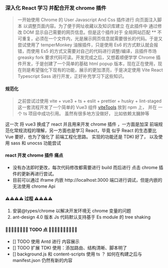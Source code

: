 ### 深入化 React 学习 并配合开发 chrome 插件

> 一开始使用 Chrome 的 User Javascript And Css 插件进行 向页面注入脚本 以调整页面内容。为了便于网址收藏以及知识库建立 在此插件中 通过修改 DOM 显示自己需要的网页信息。但是这个插件对于 全局网站匹配 \*\* 不可重复，必须在一个文件内，光是展示网页信息就需要很长的代码。于是又尝试使用了 temperMonkey 油猴插件，只是使用 Es6 的方式默认就会报错，而使用 Es5 的方式又需要对自己的代码进行调整/编译，且插件市场 greasky fork 要求代码可读。开发完成之后，又想着顺便学学 Chrome 插件开发，于是创建了一个简单的基础 html popup 版本，现在正在使用，现在则是希望强化下现有的功能，展示的更加漂亮，于是决定使用 Vite React Typescript Sass 进行开发，正好补充学习下这些知识。

#### 规范化

> 之前尝试过使用 vite + vue3 + ts + eslit + prettier + husky + lint-staged 这一套流程开发了一个简单的 Vue3 组件 [viteTools](https://gitee.com/xy406043/xy-vite-tools.git) 放到 npm 上， 并在 一个 ts 项目中成功引用。 虽然有很多地方没做好， 比如依赖太臃肿等

这一次 将 vue3 换成了 react 并且用来开发 chrome 插件 ，一方面是加深 前端规范化常规流程的理解，另一方面也是学习 React，毕竟 似乎 React 的生态要比 Vue 要好，也为了强化了 前端工程化思路。
实现的功能还是 TDKI 好了， 以及使用 sass 和 unocss 功能尝试

#### react 开发 chrome 插件 痛点

- 没有办法即时更改，每次代码修改都需要进行 build 而后进行 点击 chrome 插件的更新再进行尝试。
  <!-- 幸好使用 vite 打包非常快。-- 只是yarn dev 时 -->
- 目前可以通过 iframe 内嵌 http://localhost:3000 端口进行调试，但是内嵌的无法使用 chrome Api

#### ⚠️⚠️⚠️⚠️ 过程 ⚠️⚠️⚠️⚠️

1. 安装@types/chrome 以解决开发环境无 chrome 变量的问题
2. ant-design 4.0 版本 Js 代码默认支持基于 Es module 的 tree shaking

#### 💪🏻💪🏻💪🏻💪🏻 TODO 点 💪🏻💪🏻💪🏻💪🏻💪🏻

- [] TODO 使用 Antd 进行 内容展示
- [] TODO 扩展 TDKI 使用：添加路由、结构清晰、脚本明了
- [] background.js 和 content-scripts 使用 ts ？ 如何在构建之后与 manifest.json 仍然有新的内容
